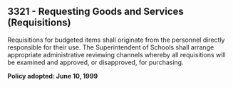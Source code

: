 ## 3321 - Requesting Goods and Services (Requisitions)

Requisitions for budgeted items shall originate from the personnel directly responsible for their use. The Superintendent of Schools shall arrange appropriate administrative reviewing channels whereby all requisitions will be examined and approved, or disapproved, for purchasing.

**Policy adopted:  June 10, 1999**

